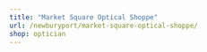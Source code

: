 ```yaml
---
title: "Market Square Optical Shoppe"
url: /newburyport/market-square-optical-shoppe/
shop: optician
---
```

